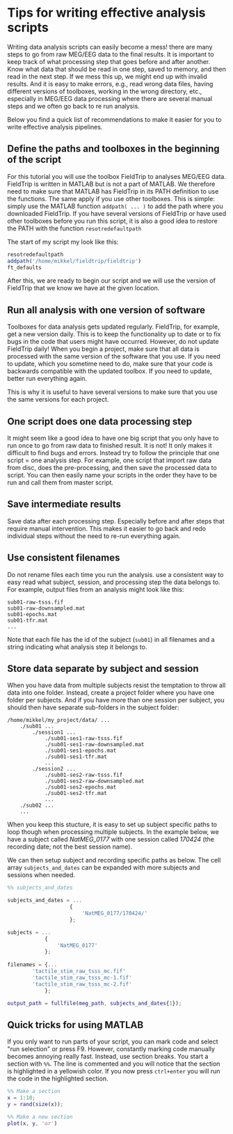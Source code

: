 ﻿# Tips for writing effective analysis scripts

Writing data analysis scripts can easily become a mess! there are many steps to go from raw MEG/EEG data to the final results. It is important to keep track of what processing step that goes before and after another. Know what data that should be read in one step, saved to memory, and then read in the next step. If we mess this up, we might end up with invalid results. And it is easy to make errors, e.g., read wrong data files, having different versions of toolboxes, working in the wrong directory, etc., especially in MEG/EEG data processing where there are several manual steps and we often go back to re run analysis.

Below you find a quick list of recommendations to make it easier for you to write effective analysis pipelines.

## Define the paths and toolboxes in the beginning of the script
For this tutorial you will use the toolbox FieldTrip to analyses MEG/EEG data. FieldTrip is written in MATLAB but is not a part of MATLAB. We therefore need to make sure that MATLAB has FieldTrip in its PATH definition to use the functions. The same apply if you use other toolboxes. This is simple: simply use the MATLAB function  `addpath( ... )` to add the path where you downloaded FieldTrip. If you have several versions of FieldTrip or have used other toolboxes before you run this script, it is also a good idea to restore the PATH with the function `resotredefaultpath`

The start of my script my look like this:

```octave
resotredefaultpath
addpath('/home/mikkel/fieldtrip/fieldtrip')
ft_defaults
```
After this, we are ready to begin our script and we will use the version of FieldTrip that we know we have at the given location.

## Run all analysis with one version of software
Toolboxes for data analysis gets updated regularly. FieldTrip, for example, get a new version daily. This is to keep the functionality up to date or to fix bugs in the code that users might have occurred. However, do not update FieldTrip daily! When you begin a project, make sure that all data is processed with the same version of the software that you use. If you need to update, which you sometime need to do, make sure that your code is backwards compatible with the updated toolbox. If you need to update, better run everything again.

This is why it is useful to have several versions to make sure that you use the same versions for each project.

## One script does one data processing step
It might seem like a good idea to have one big script that you only have to run once to go from raw data to finished result. It is not! It only makes it difficult to find bugs and errors. Instead try to follow the principle that one script = one analysis step. For example, one script that import raw data from disc, does the pre-processing, and then save the processed data to script. You can then easily name your scripts in the order they have to be run and call them from  master script.

## Save intermediate results
Save data after each processing step. Especially before and after steps that require manual intervention. This makes it easier to go back and redo individual steps without the need to re-run everything again.

## Use consistent filenames
Do not rename files each time you run the analysis. use a consistent way to easy read what subject, session, and processing step the data belongs to. For example, output files from an analysis might look like this:
```
sub01-raw-tsss.fif
sub01-raw-downsampled.mat
sub01-epochs.mat
sub01-tfr.mat
...
```
Note that each file has the id of the subject (`sub01`) in all filenames and a string indicating what analysis step it belongs to. 

## Store data separate by subject and session
When you have data from multiple subjects resist the temptation to throw all data into one folder. Instead, create a project folder where you have one folder per subjects. And if you have more than one session per subject, you should then have separate sub-folders in the subject folder:

````
/home/mikkel/my_project/data/ ...
    ./sub01 ...
        ./session1 ...
            ./sub01-ses1-raw-tsss.fif
            ./sub01-ses1-raw-downsampled.mat
            ./sub01-ses1-epochs.mat
            ./sub01-ses1-tfr.mat
            ...
        ./session2 ...
            ./sub01-ses2-raw-tsss.fif
            ./sub01-ses2-raw-downsampled.mat
            ./sub01-ses2-epochs.mat
            ./sub01-ses2-tfr.mat
            ...
    ./sub02 ...
    ...
````

When you keep this stucture, it is  easy to set up subject specific paths to loop though when processing multiple subjects. In the example below, we have a subject called *NatMEG_0177* with one session called *170424* (the recording date; not the best session name). 

We can then setup subject and recording specific paths as below. The cell array `subjects_and_dates` can be expanded with more subjects and sessions when needed. 

```octave
%% subjects_and_dates

subjects_and_dates = ...
                    {
                        'NatMEG_0177/170424/'
                    };

subjects = ...
            {
                'NatMEG_0177'
            };
                
filenames = {...
        'tactile_stim_raw_tsss_mc.fif'
        'tactile_stim_raw_tsss_mc-1.fif'
        'tactile_stim_raw_tsss_mc-2.fif'
            };
```

````matlab
output_path = fullfile(meg_path, subjects_and_dates{1});
````


## Quick tricks for using MATLAB

If you only want to run parts of your script, you can mark code and select "run selection" or press F9. However, constantly marking code manually becomes annoying really fast. Instead, use section breaks. You start a section with `%%`. The line is commented and you will notice that the section is highlighted in a yellowish color. If you now press `ctrl+enter` you will run the code in the highlighted section.
```matlab
%% Make a section
x = 1:10;
y = rand(size(x));

%% Make a new section
plot(x, y, 'or')
```